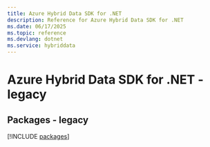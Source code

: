 ```yaml
---
title: Azure Hybrid Data SDK for .NET
description: Reference for Azure Hybrid Data SDK for .NET
ms.date: 06/17/2025
ms.topic: reference
ms.devlang: dotnet
ms.service: hybriddata
---
```

# Azure Hybrid Data SDK for .NET - legacy
## Packages - legacy
[!INCLUDE [packages](hybrid-data-index.md)]